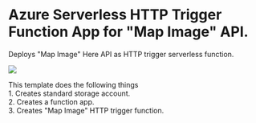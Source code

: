 # Azure Serverless HTTP Trigger Function App for "Map Image" API.

Deploys "Map Image" Here API as  HTTP trigger serverless function.

<a href="https://portal.azure.com/#create/Microsoft.Template/uri/https%3A%2F%2Fraw.githubusercontent.com%2Fheremaps%2Fhere-azure-serverless%2Fmaster%2FarmTemplates%2F108-hlsARMTemplateServerlessFunctionMapImage%2Fazuredeploy.json" target="_blank">
    <img src="http://azuredeploy.net/deploybutton.png"/>
</a>

This template does the following things   
	1. Creates standard storage account.   
	2. Creates a function app.   
	3. Creates "Map Image" HTTP trigger function.  



